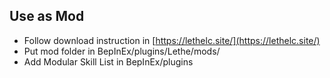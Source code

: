 ## Use as Mod

* Follow download instruction in [https://lethelc.site/](https://lethelc.site/)
* Put mod folder in BepInEx/plugins/Lethe/mods/
* Add Modular Skill List in BepInEx/plugins
